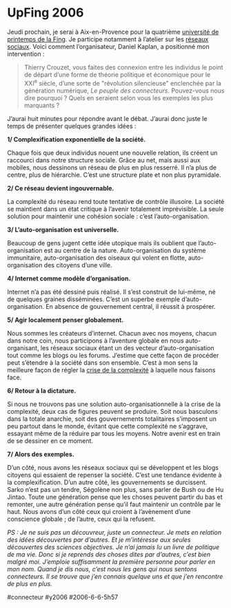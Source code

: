 # UpFing 2006

Jeudi prochain, je serai à Aix-en-Provence pour la quatrième [université de printemps de la Fing](http://www.openfing.org/upfing06/index.php/Accuei). Je participe notamment à l’atelier sur les [réseaux sociaux](http://www.openfing.org/upfing06/index.php/C4-_R%C3%A9seaux_sociaux). Voici comment l’organisateur, Daniel Kaplan, a positionné mon intervention :

> Thierry Crouzet, vous faites des connexion entre les individus le point de départ d’une forme de théorie politique et économique pour le XXI<sup>e</sup> siècle, d’une sorte de "révolution silencieuse" enclenchée par la génération numérique, *Le peuple des connecteurs*. Pouvez-vous nous dire pourquoi ? Quels en seraient selon vous les exemples les plus marquants ?

J’aurai huit minutes pour répondre avant le débat. J’aurai donc juste le temps de présenter quelques grandes idées :

**1/ Complexification exponentielle de la société.**

Chaque fois que deux individus nouent une nouvelle relation, ils créent un raccourci dans notre structure sociale. Grâce au net, mais aussi aux mobiles, nous dessinons un réseau de plus en plus resserré. Il n’a plus de centre, plus de hiérarchie. C’est une structure plate et non plus pyramidale.

**2/ Ce réseau devient ingouvernable.**

La complexité du réseau rend toute tentative de contrôle illusoire. La société se maintient dans un état critique à l’avenir totalement imprévisible. La seule solution pour maintenir une cohésion sociale : c’est l’auto-organisation.

**3/ L’auto-organisation est universelle.**

Beaucoup de gens jugent cette idée utopique mais ils oublient que l’auto-organisation est au centre de la nature. Auto-organisation du système immunitaire, auto-organisation des oiseaux qui volent en flotte, auto-organisation des citoyens d’une ville.

**4/ Internet comme modèle d’organisation.**

Internet n’a pas été dessiné puis réalisé. Il s’est construit de lui-même, né de quelques graines disséminées. C’est un superbe exemple d’auto-organisation. En absence de gouvernement central, il réussit à prospérer.

**5/ Agir localement penser globalement.**

Nous sommes les créateurs d’internet. Chacun avec nos moyens, chacun dans notre coin, nous participons à l’aventure globale en nous auto-organisant, les réseaux sociaux étant un des vecteur d’auto-organisation tout comme les blogs ou les forums. J’estime que cette façon de procéder peut s’étendre à la société dans son ensemble. C’est à mon sens la meilleure façon de régler la [crise de la complexité](../5/rfutation.md) à laquelle nous faisons face.

**6/ Retour à la dictature.**

Si nous ne trouvons pas une solution auto-organisationnelle à la crise de la complexité, deux cas de figures peuvent se produire. Soit nous basculons dans la totale anarchie, soit des gouvernements totalitaires s’imposent un peu partout dans le monde, évitant que cette complexité ne s’aggrave, essayant même de la réduire par tous les moyens. Notre avenir est en train de se dessiner en ce moment.

**7/ Alors des exemples.**

D’un côté, nous avons les réseaux sociaux qui se développent et les blogs citoyens qui essaient de repenser la société. C’est une tendance évidente à la complexification. D’un autre côté, les gouvernements se durcissent. Sarko n’est pas un tendre, Ségolène non plus, sans parler de Bush ou de Hu Jintao. Toute une génération pense que les choses peuvent partir du bas et remonter, une autre génération pense qu’il faut maintenir un contrôle par le haut. Nous avons d’un côté ceux qui croient à l’avènement d’une conscience globale ; de l’autre, ceux qui la refusent.

*PS : Je ne suis pas un découvreur, juste un connecteur. Je mets en relation des idées découvertes par d’autres. Et je m’intéresse aux seules découvertes des sciences objectives. Je n’ai jamais lu un livre de politique de ma vie. Donc si je reprends des choses dites par d’autres, c’est bien malgré moi. J’emploie suffisamment la première personne pour parler en mon nom. Quand je dis nous, c’est nous les gens qui nous sentons connecteurs. Il se trouve que j’en connais quelque uns et que j’en rencontre de plus en plus.*

#connecteur #y2006 #2006-6-6-5h57
